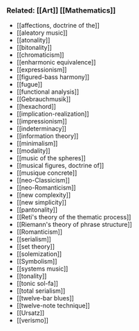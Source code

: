 ### Related: [[Art]] [[Mathematics]]

- [[affections, doctrine of the]]
- [[aleatory music]]
- [[atonality]]
- [[bitonality]]
- [[chromaticism]]
- [[enharmonic equivalence]]
- [[expressionism]]
- [[figured-bass harmony]]
- [[fugue]]
- [[functional analysis]]
- [[Gebrauchmusik]]
- [[hexachord]]
- [[implication-realization]]
- [[impressionism]]
- [[indeterminacy]]
- [[information theory]]
- [[minimalism]]
- [[modality]]
- [[music of the spheres]]
- [[musical figures, doctrine of]]
- [[musique concrete]]
- [[neo-Classicism]]
- [[neo-Romanticism]]
- [[new complexity]]
- [[new simplicity]]
- [[pantonality]]
- [[Reti's theory of the thematic process]]
- [[Riemann's theory of phrase structure]]
- [[Romanticism]]
- [[serialism]]
- [[set theory]]
- [[solemization]]
- [[Symbolism]]
- [[systems music]]
- [[tonality]]
- [[tonic sol-fa]]
- [[total serialism]]
- [[twelve-bar blues]]
- [[twelve-note technique]]
- [[Ursatz]]
- [[verismo]]
